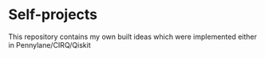# Self-projects
This repository contains my own built ideas which were implemented either in Pennylane/CIRQ/Qiskit
